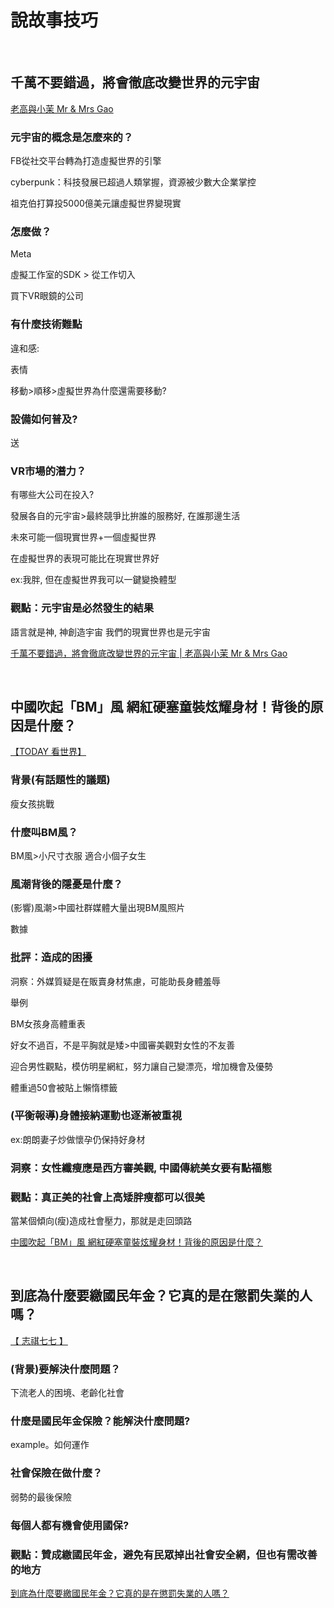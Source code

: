 # 說故事技巧

<br/>

## 千萬不要錯過，將會徹底改變世界的元宇宙

[老高與小茉 Mr & Mrs Gao](https://www.youtube.com/channel/UCMUnInmOkrWN4gof9KlhNmQ)

### 元宇宙的概念是怎麼來的？

FB從社交平台轉為打造虛擬世界的引擎

cyberpunk：科技發展已超過人類掌握，資源被少數大企業掌控

祖克伯打算投5000億美元讓虛擬世界變現實

### 怎麼做？

Meta

虛擬工作室的SDK > 從工作切入

買下VR眼鏡的公司

### 有什麼技術難點

違和感:

表情

移動>順移>虛擬世界為什麼還需要移動?

### 設備如何普及?

送

### VR市場的潛力？

有哪些大公司在投入?

發展各自的元宇宙>最終競爭比拚誰的服務好, 在誰那邊生活

未來可能一個現實世界+一個虛擬世界

在虛擬世界的表現可能比在現實世界好

ex:我胖, 但在虛擬世界我可以一鍵變換體型

### 觀點：元宇宙是必然發生的結果

語言就是神, 神創造宇宙
我們的現實世界也是元宇宙

[千萬不要錯過，將會徹底改變世界的元宇宙 | 老高與小茉 Mr & Mrs Gao](https://www.youtube.com/watch?v=hm5K-PBz0rg)

<br/>

## 中國吹起「BM」風 網紅硬塞童裝炫耀身材！背後的原因是什麼？

[【TODAY 看世界】](https://www.youtube.com/channel/UCmMnzrvnsSnv-0u9M1Rxiqw)

### 背景(有話題性的議題)

瘦女孩挑戰

### 什麼叫BM風？

BM風>小尺寸衣服 適合小個子女生

### 風潮背後的隱憂是什麼？

(影響)風潮>中國社群媒體大量出現BM風照片

數據

### 批評：造成的困擾

洞察：外媒質疑是在販賣身材焦慮，可能助長身體羞辱

舉例

BM女孩身高體重表

好女不過百，不是平胸就是矮>中國審美觀對女性的不友善

迎合男性觀點，模仿明星網紅，努力讓自己變漂亮，增加機會及優勢

體重過50會被貼上懶惰標籤

### (平衡報導)身體接納運動也逐漸被重視

ex:朗朗妻子炒做懷孕仍保持好身材

### 洞察：女性纖瘦應是西方審美觀, 中國傳統美女要有點福態

### 觀點：真正美的社會上高矮胖瘦都可以很美

當某個傾向(瘦)造成社會壓力，那就是走回頭路

[中國吹起「BM」風 網紅硬塞童裝炫耀身材！背後的原因是什麼？](https://www.youtube.com/watch?v=XBHMJG6RCUw)

<br/>

## 到底為什麼要繳國民年金？它真的是在懲罰失業的人嗎？

[【 志祺七七 】](https://www.youtube.com/c/shasha77)

### (背景)要解決什麼問題？

下流老人的困境、老齡化社會

### 什麼是國民年金保險？能解決什麼問題?

example。如何運作

### 社會保險在做什麼？

弱勢的最後保險

### 每個人都有機會使用國保?

### 觀點：贊成繳國民年金，避免有民眾掉出社會安全網，但也有需改善的地方

[到底為什麼要繳國民年金？它真的是在懲罰失業的人嗎？](https://www.youtube.com/watch?v=U9waLZoYzA0)
